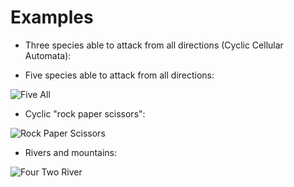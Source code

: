 # Examples

* Three species able to attack from all directions (Cyclic Cellular Automata):

* Five species able to attack from all directions:

![Five All](5s3tnw-n-ne-e-se-s-sw-w.gif)

* Cyclic "rock paper scissors":

![Rock Paper Scissors](3s3tnw-n-ne-e-se-s-sw-w.gif)

* Rivers and mountains:

![Four Two River](4s2tn-e-se-s-sw-w.gif)

